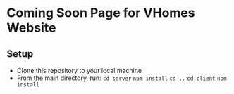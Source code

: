 # Coming Soon Page for VHomes Website

## Setup
- Clone this repository to your local machine
- From the main directory, run:
 `cd server`
 `npm install`
 `cd ..`
 `cd client`
 `npm install`
 
